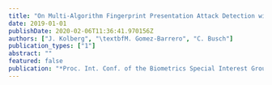 ```yaml
---
title: "On Multi-Algorithm Fingerprint Presentation Attack Detection with Laser Speckle Contrast Imaging"
date: 2019-01-01
publishDate: 2020-02-06T11:36:41.970156Z
authors: ["J. Kolberg", "\textbfM. Gomez-Barrero", "C. Busch"]
publication_types: ["1"]
abstract: ""
featured: false
publication: "*Proc. Int. Conf. of the Biometrics Special Interest Group (BIOSIG)*"
---
```



